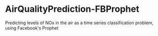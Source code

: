 # AirQualityPrediction-FBProphet
Predicting levels of NOx in the air as a time series classification problem, using Facebook's Prophet

